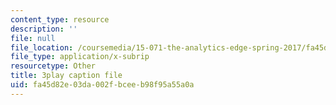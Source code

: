 ```yaml
---
content_type: resource
description: ''
file: null
file_location: /coursemedia/15-071-the-analytics-edge-spring-2017/fa45d82e03da002fbceeb98f95a55a0a_WYrDTn37m-I.srt
file_type: application/x-subrip
resourcetype: Other
title: 3play caption file
uid: fa45d82e-03da-002f-bcee-b98f95a55a0a
---
```

